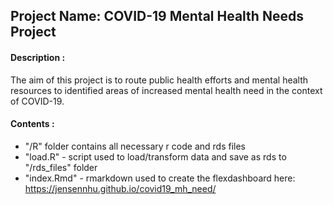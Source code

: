 ## Project Name: COVID-19 Mental Health Needs Project

#### Description :  
The aim of this project is to route public health efforts and mental health resources to identified areas of increased mental health need in the context of COVID-19.

#### Contents :
 - "/R" folder contains all necessary r code and rds files
 - "load.R" - script used to load/transform data and save as rds to "/rds_files" folder
 - "index.Rmd" - rmarkdown used to create the flexdashboard here: https://jensennhu.github.io/covid19_mh_need/   
